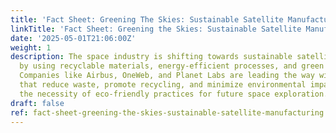 ```yaml
---
title: 'Fact Sheet: Greening The Skies: Sustainable Satellite Manufacturing'
linkTitle: 'Fact Sheet: Greening the Skies: Sustainable Satellite Manufacturing'
date: '2025-05-01T21:06:00Z'
weight: 1
description: The space industry is shifting towards sustainable satellite manufacturing
  by using recyclable materials, energy-efficient processes, and green propellants.
  Companies like Airbus, OneWeb, and Planet Labs are leading the way with innovations
  that reduce waste, promote recycling, and minimize environmental impact, highlighting
  the necessity of eco-friendly practices for future space exploration.
draft: false
ref: fact-sheet-greening-the-skies-sustainable-satellite-manufacturing
---
```


